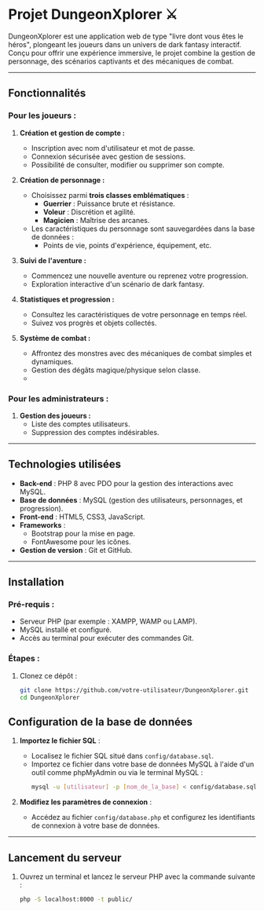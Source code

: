# Projet DungeonXplorer ⚔️

DungeonXplorer est une application web de type "livre dont vous êtes le héros", plongeant les joueurs dans un univers de dark fantasy interactif. Conçu pour offrir une expérience immersive, le projet combine la gestion de personnage, des scénarios captivants et des mécaniques de combat.

---

## Fonctionnalités

### Pour les joueurs :
1. **Création et gestion de compte :**
   - Inscription avec nom d'utilisateur et mot de passe.
   - Connexion sécurisée avec gestion de sessions.
   - Possibilité de consulter, modifier ou supprimer son compte.

2. **Création de personnage :**
   - Choisissez parmi **trois classes emblématiques** :
     - **Guerrier** : Puissance brute et résistance.
     - **Voleur** : Discrétion et agilité.
     - **Magicien** : Maîtrise des arcanes.
   - Les caractéristiques du personnage sont sauvegardées dans la base de données :
     - Points de vie, points d'expérience, équipement, etc.

3. **Suivi de l'aventure :**
   - Commencez une nouvelle aventure ou reprenez votre progression.
   - Exploration interactive d'un scénario de dark fantasy.

4. **Statistiques et progression :**
   - Consultez les caractéristiques de votre personnage en temps réel.
   - Suivez vos progrès et objets collectés.

5. **Système de combat :**
   - Affrontez des monstres avec des mécaniques de combat simples et dynamiques.
   - Gestion des dégâts magique/physique selon classe.
   - 

### Pour les administrateurs :
1. **Gestion des joueurs :**
   - Liste des comptes utilisateurs.
   - Suppression des comptes indésirables.
     
---


## Technologies utilisées

- **Back-end** : PHP 8 avec PDO pour la gestion des interactions avec MySQL.
- **Base de données** : MySQL (gestion des utilisateurs, personnages, et progression).
- **Front-end** : HTML5, CSS3, JavaScript.
- **Frameworks** :
  - Bootstrap pour la mise en page.
  - FontAwesome pour les icônes.
- **Gestion de version** : Git et GitHub.

---

## Installation

### Pré-requis :
- Serveur PHP (par exemple : XAMPP, WAMP ou LAMP).
- MySQL installé et configuré.
- Accès au terminal pour exécuter des commandes Git.

### Étapes :
1. Clonez ce dépôt :
   ```bash
   git clone https://github.com/votre-utilisateur/DungeonXplorer.git
   cd DungeonXplorer

## Configuration de la base de données

1. **Importez le fichier SQL** :  
   - Localisez le fichier SQL situé dans `config/database.sql`.  
   - Importez ce fichier dans votre base de données MySQL à l'aide d'un outil comme phpMyAdmin ou via le terminal MySQL :  
     ```bash
     mysql -u [utilisateur] -p [nom_de_la_base] < config/database.sql
     ```

2. **Modifiez les paramètres de connexion** :  
   - Accédez au fichier `config/database.php` et configurez les identifiants de connexion à votre base de données.

---

## Lancement du serveur

1. Ouvrez un terminal et lancez le serveur PHP avec la commande suivante :  
   ```bash
   php -S localhost:8000 -t public/


